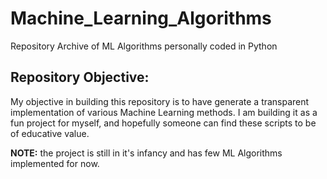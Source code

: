 # Machine_Learning_Algorithms
Repository Archive of ML Algorithms personally coded in Python


## Repository Objective:
My objective in building this repository is to have generate a transparent implementation of various Machine Learning methods.
I am building it as a fun project for myself, and hopefully someone can find these scripts to be of educative value.

__NOTE:__ the project is still in it's infancy and has few ML Algorithms implemented for now.
